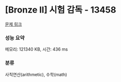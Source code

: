 # [Bronze II] 시험 감독 - 13458 

[문제 링크](https://www.acmicpc.net/problem/13458) 

### 성능 요약

메모리: 121340 KB, 시간: 436 ms

### 분류

사칙연산(arithmetic), 수학(math)

